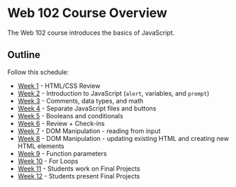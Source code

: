 # Web 102 Course Overview
The Web 102 course introduces the basics of JavaScript.

## Outline
Follow this schedule:

- [Week 1](HtmlCssReview/) - HTML/CSS Review
- [Week 2](IntroToJS) - Introduction to JavaScript (`alert`, variables, and `prompt`)
- [Week 3](DataTypes/) - Comments, data types, and math
- [Week 4](Buttons/) - Separate JavaScript files and buttons
- [Week 5](Conditionals/) - Booleans and conditionals
- [Week 6](MidSemesterReview/) - Review + Check-ins
- [Week 7](DomManipulation/) - DOM Manipulation - reading from input
- [Week 8](DomManipulationContinued/) - DOM Manipulation - updating existing HTML and creating new HTML elements
- [Week 9](FunctionParameters/) - Function parameters
- [Week 10](ForLoops/) - For Loops
- [Week 11](FinalProjects/) - Students work on Final Projects
- [Week 12](FinalSession/) - Students present Final Projects
